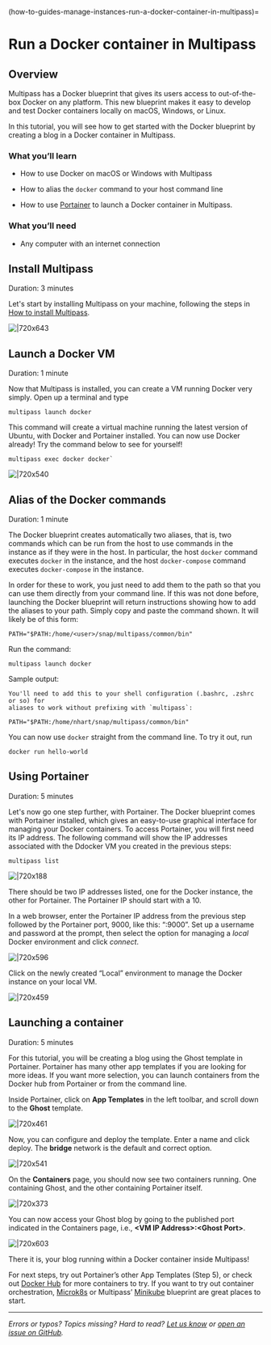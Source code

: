 (how-to-guides-manage-instances-run-a-docker-container-in-multipass)=
# Run a Docker container in Multipass

<!-- This is published as an Ubuntu Tutorial at this link: https://ubuntu.com/tutorials/running-a-container-with-the-docker-workflow-in-multipass -->

<!--
| Key | Value |
| --- | --- |
| Summary | Running a Docker Container in Multipass |
| Categories | multipass |
| Difficulty | 2 |
| Author | nathan.hart@canonical.com |
-->

## Overview

Multipass has a Docker blueprint that gives its users access to out-of-the-box Docker on any platform. This new blueprint makes it easy to develop and test Docker containers locally on macOS, Windows, or Linux.

In this tutorial, you will see how to get started with the Docker blueprint by creating a blog in a Docker container in Multipass.

### What you’ll learn

- How to use Docker on macOS or Windows with Multipass

- How to alias the `docker` command to your host command line

- How to use [Portainer](https://www.portainer.io/) to launch a Docker container in Multipass.

### What  you’ll need

- Any computer with an internet connection

## Install Multipass

Duration: 3 minutes

Let's start by installing Multipass on your machine, following the steps in [How to install Multipass](/how-to-guides/install-multipass). 

![|720x643](https://assets.ubuntu.com/v1/25ca03d0-mp-docker.png)

## Launch a Docker VM

Duration: 1 minute

Now that Multipass is installed, you can create a VM running Docker very simply. Open up a terminal and type

```{code-block} text
multipass launch docker
```

This command will create a virtual machine running the latest version of Ubuntu, with Docker and Portainer installed. You can now use Docker already! Try the command below to see for yourself!

```{code-block} text
multipass exec docker docker`
```

![|720x540](https://assets.ubuntu.com/v1/29e87039-mp-docker-2.png)

## Alias of the Docker commands

Duration: 1 minute

The Docker blueprint creates automatically two aliases, that is, two commands which can be run from the host to use commands in the instance as if they were in the host. In particular, the host `docker` command executes `docker` in the instance, and the host `docker-compose` command executes `docker-compose` in the instance. 

In order for these to work, you just need to add them to the path so that you can use them directly from your command line. If this was not done before, launching the Docker blueprint will return instructions showing how to add the aliases to your path. Simply copy and paste the command shown. It will likely be of this form:

```{code-block} text
PATH="$PATH:/home/<user>/snap/multipass/common/bin"
```

<!--![|720x239](https://assets.ubuntu.com/v1/2eec7028-mp-docker-3.png)-->

Run the command:

```{code-block} text
multipass launch docker
```

Sample output:

```{code-block} text
You'll need to add this to your shell configuration (.bashrc, .zshrc or so) for
aliases to work without prefixing with `multipass`:

PATH="$PATH:/home/nhart/snap/multipass/common/bin"
```

You can now use `docker` straight from the command line. To try it out, run

```{code-block} text
docker run hello-world
```

## Using Portainer

Duration: 5 minutes

Let's now go one step further, with Portainer. The Docker blueprint comes with Portainer installed, which gives an easy-to-use graphical interface for managing your Docker containers. To access Portainer, you will first need its IP address. The following command will show the IP addresses associated with the Ddocker VM you created in the previous steps:

```{code-block} text
multipass list
```

![|720x188](https://assets.ubuntu.com/v1/1e998c4e-mp-docker-4.png)

There should be two IP addresses listed, one for the Docker instance, the other for Portainer. The Portainer IP should start with a 10.

In a web browser, enter the Portainer IP address from the previous step followed by the Portainer port, 9000, like this: “<IP address>:9000”. Set up a username and password at the prompt, then select the option for managing a *local* Docker environment and click *connect*.

![|720x596](https://assets.ubuntu.com/v1/0f980233-mp-docker-5.png)

Click on the newly created “Local” environment to manage the Docker instance on your local VM.

![|720x459](https://assets.ubuntu.com/v1/3a7af624-mp-docker-6.png)

## Launching a container

Duration: 5 minutes

For this tutorial, you will be creating a blog using the Ghost template in Portainer. Portainer has many other app templates if you are looking for more ideas. If you want more selection, you can launch containers from the Docker hub from Portainer or from the command line.

Inside Portainer, click on **App Templates** in the left toolbar, and scroll down to the **Ghost** template.

![|720x461](https://assets.ubuntu.com/v1/b80ef240-mp-docker-7.png)

Now, you can configure and deploy the template. Enter a name and click deploy. The **bridge** network is the default and correct option.

![|720x541](https://assets.ubuntu.com/v1/1ade4cfc-mp-docker-8.png)

On the **Containers** page, you should now see two containers running. One containing Ghost, and the other containing Portainer itself.

![|720x373](https://assets.ubuntu.com/v1/0e720c25-mp-docker-9.png)

You can now access your Ghost blog by going to the published port indicated in the Containers page, i.e., **\<VM IP Address\>:\<Ghost Port\>**.

![|720x603](https://assets.ubuntu.com/v1/357843ef-mp-docker-10.png)

There it is, your blog running within a Docker container inside Multipass!

For next steps, try out Portainer’s other App Templates (Step 5), or check out [Docker Hub](https://hub.docker.com/search?type=image) for more containers to try. If you want to try out container orchestration, [Microk8s](https://microk8s.io/) or Multipass’ [Minikube](https://minikube.sigs.k8s.io/docs/) blueprint are great places to start.

---

*Errors or typos? Topics missing? Hard to read? <a href="https://docs.google.com/forms/d/e/1FAIpQLSd0XZDU9sbOCiljceh3rO_rkp6vazy2ZsIWgx4gsvl_Sec4Ig/viewform?usp=pp_url&entry.317501128=https://canonical.com/multipass/docs/docker-how-to" target="_blank">Let us know</a> or <a href="https://github.com/canonical/multipass/issues/new/choose" target="_blank">open an issue on GitHub</a>.*

